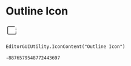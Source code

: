 # Outline Icon
![](/img/Outline%20Icon.png)

``` CSharp
EditorGUIUtility.IconContent("Outline Icon")
```
```
-8876579548772443697
```
